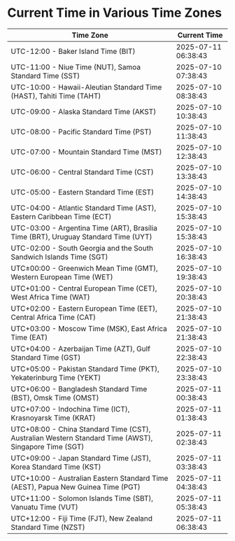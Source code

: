 # Current Time in Various Time Zones

| Time Zone | Current Time |
|-----------|--------------|
| UTC-12:00 - Baker Island Time (BIT) | 2025-07-11 06:38:43 |
| UTC-11:00 - Niue Time (NUT), Samoa Standard Time (SST) | 2025-07-10 07:38:43 |
| UTC-10:00 - Hawaii-Aleutian Standard Time (HAST), Tahiti Time (TAHT) | 2025-07-10 08:38:43 |
| UTC-09:00 - Alaska Standard Time (AKST) | 2025-07-10 10:38:43 |
| UTC-08:00 - Pacific Standard Time (PST) | 2025-07-10 11:38:43 |
| UTC-07:00 - Mountain Standard Time (MST) | 2025-07-10 12:38:43 |
| UTC-06:00 - Central Standard Time (CST) | 2025-07-10 13:38:43 |
| UTC-05:00 - Eastern Standard Time (EST) | 2025-07-10 14:38:43 |
| UTC-04:00 - Atlantic Standard Time (AST), Eastern Caribbean Time (ECT) | 2025-07-10 15:38:43 |
| UTC-03:00 - Argentina Time (ART), Brasília Time (BRT), Uruguay Standard Time (UYT) | 2025-07-10 15:38:43 |
| UTC-02:00 - South Georgia and the South Sandwich Islands Time (SGT) | 2025-07-10 16:38:43 |
| UTC±00:00 - Greenwich Mean Time (GMT), Western European Time (WET) | 2025-07-10 19:38:43 |
| UTC+01:00 - Central European Time (CET), West Africa Time (WAT) | 2025-07-10 20:38:43 |
| UTC+02:00 - Eastern European Time (EET), Central Africa Time (CAT) | 2025-07-10 21:38:43 |
| UTC+03:00 - Moscow Time (MSK), East Africa Time (EAT) | 2025-07-10 21:38:43 |
| UTC+04:00 - Azerbaijan Time (AZT), Gulf Standard Time (GST) | 2025-07-10 22:38:43 |
| UTC+05:00 - Pakistan Standard Time (PKT), Yekaterinburg Time (YEKT) | 2025-07-10 23:38:43 |
| UTC+06:00 - Bangladesh Standard Time (BST), Omsk Time (OMST) | 2025-07-11 00:38:43 |
| UTC+07:00 - Indochina Time (ICT), Krasnoyarsk Time (KRAT) | 2025-07-11 01:38:43 |
| UTC+08:00 - China Standard Time (CST), Australian Western Standard Time (AWST), Singapore Time (SGT) | 2025-07-11 02:38:43 |
| UTC+09:00 - Japan Standard Time (JST), Korea Standard Time (KST) | 2025-07-11 03:38:43 |
| UTC+10:00 - Australian Eastern Standard Time (AEST), Papua New Guinea Time (PGT) | 2025-07-11 04:38:43 |
| UTC+11:00 - Solomon Islands Time (SBT), Vanuatu Time (VUT) | 2025-07-11 05:38:43 |
| UTC+12:00 - Fiji Time (FJT), New Zealand Standard Time (NZST) | 2025-07-11 06:38:43 |
